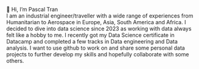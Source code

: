 👋 Hi, I’m Pascal Tran  
I am an industrial engineer/traveller with a wide range of experiences from Humanitarian to Aerospace in Europe, Asia, South America and Africa. I decided to dive into data science since 2023 as working with data always felt like a hobby to me. 
I recently got my Data Science certificate in Datacamp and completed a few tracks in Data engineering and Data analysis. 
I want to use github to work on and share some personal data projects to further develop my skills and hopefully collaborate with some others.


<!---
pascal-tran/pascal-tran is a ✨ special ✨ repository because its `README.md` (this file) appears on your GitHub profile.
You can click the Preview link to take a look at your changes.
--->
